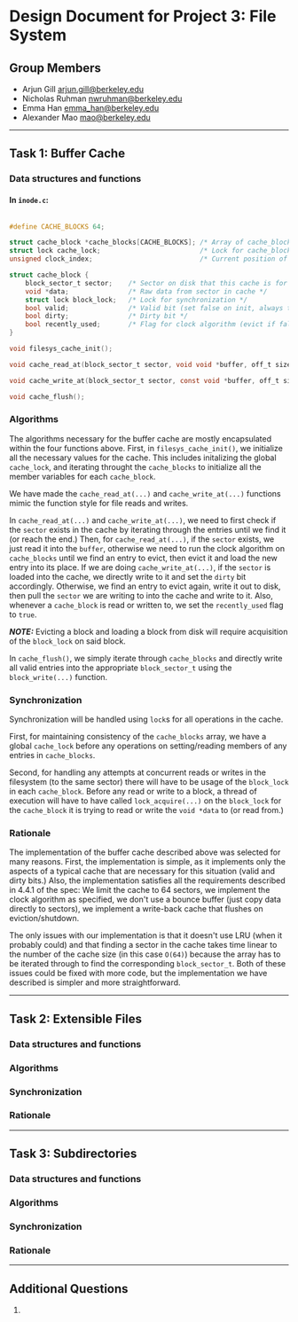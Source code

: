 Design Document for Project 3: File System
============================================

## Group Members

* Arjun Gill <arjun.gill@berkeley.edu>
* Nicholas Ruhman <nwruhman@berkeley.edu>
* Emma Han <emma_han@berkeley.edu>
* Alexander Mao <mao@berkeley.edu>

---

## Task 1: Buffer Cache

### Data structures and functions

#### In `inode.c`:
```C

#define CACHE_BLOCKS 64;

struct cache_block *cache_blocks[CACHE_BLOCKS]; /* Array of cache_blocks */
struct lock cache_lock;                         /* Lock for cache_block synchronization */
unsigned clock_index;                           /* Current position of the clock hand for clock algorithm */

struct cache_block {
    block_sector_t sector;    /* Sector on disk that this cache is for */
    void *data;               /* Raw data from sector in cache */
    struct lock block_lock;   /* Lock for synchronization */
    bool valid;               /* Valid bit (set false on init, always true after) */
    bool dirty;               /* Dirty bit */
    bool recently_used;       /* Flag for clock algorithm (evict if false) */
}

void filesys_cache_init();

void cache_read_at(block_sector_t sector, void void *buffer, off_t size, off_t block_ofs);

void cache_write_at(block_sector_t sector, const void *buffer, off_t size, off_t block_ofs);

void cache_flush();
```

### Algorithms

The algorithms necessary for the buffer cache are mostly encapsulated within the four functions above.  First, in `filesys_cache_init()`, we initialize all the necessary values for the cache.  This includes initalizing the global `cache_lock`, and iterating throught the `cache_blocks` to initialize all the member variables for each `cache_block`. 

We have made the `cache_read_at(...)` and `cache_write_at(...)` functions mimic the function style for file reads and writes.

In `cache_read_at(...)` and `cache_write_at(...)`, we need to first check if the `sector` exists in the cache by iterating through the entries until we find it (or reach the end.)  Then, for `cache_read_at(...)`, if the `sector` exists, we just read it into the `buffer`, otherwise we need to run the clock algorithm on `cache_blocks` until we find an entry to evict, then evict it and load the new entry into its place.  If we are doing `cache_write_at(...)`, if the `sector` is loaded into the cache, we directly write to it and set the `dirty` bit accordingly.  Otherwise, we find an entry to evict again, write it out to disk, then pull the `sector` we are writing to into the cache and write to it.  Also, whenever a `cache_block` is read or written to, we set the `recently_used` flag to `true`.

***NOTE:*** Evicting a block and loading a block from disk will require acquisition of the `block_lock` on said block.

In `cache_flush()`, we simply iterate through `cache_blocks` and directly write all valid entries into the appropriate `block_sector_t` using the `block_write(...)` function.

### Synchronization

Synchronization will be handled using `lock`s for all operations in the cache.

First, for maintaining consistency of the `cache_blocks` array, we have a global `cache_lock` before any operations on setting/reading members of any entries in `cache_blocks`.

Second, for handling any attempts at concurrent reads or writes in the filesystem (to the same sector) there will have to be usage of the `block_lock` in each `cache_block`.  Before any read or write to a block, a thread of execution will have to have called `lock_acquire(...)` on the `block_lock` for the `cache_block` it is trying to read or write the `void *data` to (or read from.)

### Rationale

The implementation of the buffer cache described above was selected for many reasons.  First, the implementation is simple, as it implements only the aspects of a typical cache that are necessary for this situation (valid and dirty bits.)  Also, the implementation satisfies all the requirements described in 4.4.1 of the spec: We limit the cache to 64 sectors, we implement the clock algorithm as specified, we don't use a bounce buffer (just copy data directly to sectors), we implement a write-back cache that flushes on eviction/shutdown.

The only issues with our implementation is that it doesn't use LRU (when it probably could) and that finding a sector in the cache takes time linear to the number of the cache size (in this case `O(64)`) because the array has to be iterated through to find the corresponding `block_sector_t`.  Both of these issues could be fixed with more code, but the implementation we have described is simpler and more straightforward.  

---

## Task 2: Extensible Files

### Data structures and functions



### Algorithms



### Synchronization



### Rationale



---

## Task 3: Subdirectories

### Data structures and functions



### Algorithms



### Synchronization



### Rationale



---

## Additional Questions

1. 
